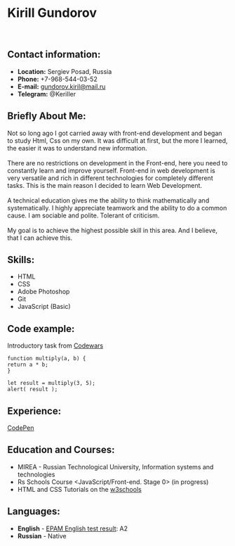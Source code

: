 # Kirill Gundorov
<br>

## Contact information:
+ **Location:** Sergiev Posad, Russia
+ **Phone:** +7-968-544-03-52
+ **E-mail:** gundorov.kiril@mail.ru
+ **Telegram:** @Keriller

## Briefly About Me:
Not so long ago I got carried away with front-end development and began to study Html, Css on my own. It was difficult at first, but the more I learned, the easier it was to understand new information.\
\
There are no restrictions on development in the Front-end, here you need to constantly learn and improve yourself. Front-end in web development is very versatile and rich in different technologies for completely different tasks. This is the main reason I decided to learn Web Development.\
\
A technical education gives me the ability to think mathematically and systematically. I highly appreciate teamwork and the ability to do a common cause. I am sociable and polite. Tolerant of criticism.\
\
My goal is to achieve the highest possible skill in this area. And I believe, that I can achieve this.

## Skills:
* HTML
* CSS
* Adobe Photoshop
* Git
* JavaScript (Basic)

## Code example:
Introductory task from [Codewars](https://www.codewars.com/dashboard "Codewars")
```
function multiply(a, b) {
return a * b;
}

let result = multiply(3, 5);
alert( result );
```

## Experience:
[CodePen](https://codepen.io/Keriller "Примеры работ в CodePen")

## Education and Courses:
* MIREA - Russian Technological University, Information systems and technologies
* Rs Schools Course <JavaScript/Front-end. Stage 0> (in progress)
* HTML and CSS Tutorials on the [w3schools](https://www.w3schools.com/ "w3schools")

## Languages:
* **English** - [EPAM English test result](https://examinator.epam.com/Main/PersonalAssignments "EPAM Тест"): A2
* **Russian** - Native
